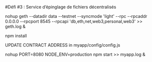 #Défi #3 : Service d’épinglage de fichiers décentralisés
 

nohup geth  --datadir data --testnet --syncmode 'light' --rpc  --rpcaddr 0.0.0.0 --rpcport 8545 --rpcapi 'db,eth,net,web3,personal,web3' >> geth.log &


 
npm install<br>

UPDATE CONTRACT ADDRESS in myapp/config/config.js

nohup PORT=8080 NODE_ENV=production  npm start >> myapp.log &



